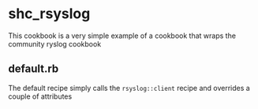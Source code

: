# shc_rsyslog
This cookbook is a very simple example of a cookbook that wraps the community
ryslog cookbook

## default.rb
The default recipe simply calls the `rsyslog::client` recipe and overrides a
couple of attributes
